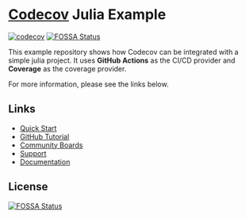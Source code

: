 # [Codecov](https://codecov.io) Julia Example
[![codecov](https://codecov.io/github/codecov/example-julia/branch/main/graph/badge.svg)](https://app.codecov.io/github/codecov/example-julia)
[![FOSSA Status](https://app.fossa.com/api/projects/git%2Bgithub.com%2Fcodecov%2Fexample-julia.svg?type=shield)](https://app.fossa.com/projects/git%2Bgithub.com%2Fcodecov%2Fexample-julia?ref=badge_shield)

This example repository shows how Codecov can be integrated with a simple julia project. It uses **GitHub Actions** as the CI/CD provider and **Coverage** as the coverage provider.

For more information, please see the links below.

## Links
- [Quick Start](https://docs.codecov.com/docs/quick-start)
- [GitHub Tutorial](https://docs.codecov.com/docs/github-tutorial)
- [Community Boards](https://community.codecov.io)
- [Support](https://codecov.io/support)
- [Documentation](https://docs.codecov.io)


## License
[![FOSSA Status](https://app.fossa.com/api/projects/git%2Bgithub.com%2Fcodecov%2Fexample-julia.svg?type=large)](https://app.fossa.com/projects/git%2Bgithub.com%2Fcodecov%2Fexample-julia?ref=badge_large)

